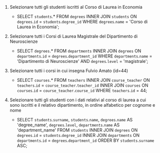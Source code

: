 1.  Selezionare tutti gli studenti iscritti al Corso di Laurea in Economia
    - SELECT `students`.* FROM `degrees` INNER JOIN `students` ON `degrees`.`id` = `students`.`degree_id` WHERE `degrees`.`name` = 'Corso di Laurea in Economia';

2.  Selezionare tutti i Corsi di Laurea Magistrale del Dipartimento di Neuroscienze
    - SELECT `degrees`.* FROM `departments` INNER JOIN `degrees` ON `departments`.`id` = `degrees`.`department_id` WHERE `departments`.`name` = 'Dipartimento di Neuroscienze' AND `degrees`.`level` = 'magistrale';

3.  Selezionare tutti i corsi in cui insegna Fulvio Amato (id=44)
    - SELECT `courses`.* FROM `teachers` INNER JOIN `course_teacher` ON `teachers`.`id` = `course_teacher`.`teacher_id` INNER JOIN `courses` ON `courses`.`id` = `course_teacher`.`course_id` WHERE `teachers`.`id` = 44;

4.  Selezionare tutti gli studenti con i dati relativi al corso di laurea a cui sono iscritti e il relativo dipartimento, in ordine alfabetico per cognome e nome
    - SELECT `students`.`surname`, `students`.`name`, `degrees`.`name` AS 'degree_name', `degrees`.`level`, `departments`.`name` AS 'department_name' FROM `students` INNER JOIN `degrees` ON `degrees`.`id` = `students`.`degree_id` INNER JOIN `departments` ON `departments`.`id` = `degrees`.`department_id` ORDER BY `students`.`surname` ASC;
